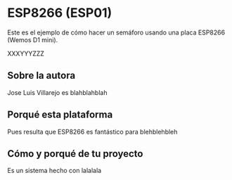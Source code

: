 # ESP8266 (ESP01)

Este es el ejemplo de cómo hacer un semáforo usando una placa ESP8266 (Wemos D1 mini).

XXXYYYZZZ

## Sobre la autora

Jose Luis Villarejo es blahblahblah

## Porqué esta plataforma

Pues resulta que ESP8266 es fantástico para blehblehbleh

## Cómo y porqué de tu proyecto

Es un sistema hecho con lalalala
